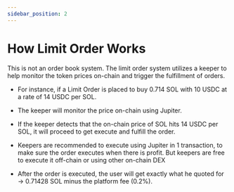 ```yaml
---
sidebar_position: 2
---
```


# How Limit Order Works

This is not an order book system. The limit order system utilizes a keeper to help monitor the token prices on-chain and trigger the fulfillment of orders.

- For instance, if a Limit Order is placed to buy 0.714 SOL with 10 USDC at a rate of 14 USDC per SOL.


- The keeper will monitor the price on-chain using Jupiter.
- If the keeper detects that the on-chain price of SOL hits 14 USDC per SOL, it will proceed to get execute and fulfill the order.
- Keepers are recommended to execute using Jupiter in 1 transaction, to make sure the order executes when there is profit. But keepers are free to execute it off-chain or using other on-chain DEX
- After the order is executed, the user will get exactly what he quoted for → 0.71428 SOL minus the platform fee (0.2%). 